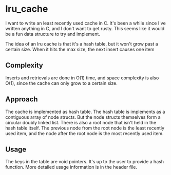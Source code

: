 # lru_cache

I want to write an least recently used cache in C. It's been a while since I've written anything in C, and I don't want to get rusty.
This seems like it would be a fun data structure to try and implement.

The idea of an lru cache is that it's a hash table, but it won't grow past a certain size. When it hits the max size, the next insert causes one item

## Complexity

Inserts and retrievals are done in O(1) time, and space complexity is also O(1), since the cache can only grow to a certain size.

## Approach

The cache is implemented as hash table. The hash table is implements as a contiguous array of node structs. But the node
structs themselves form a circular doubly linked list. There is also a root node that isn't held in the hash table itself. The previous
node from the root node is the least recently used item, and the node after the root node is the most recently used item.

## Usage

The keys in the table are void pointers. It's up to the user to provide a hash function. More detailed usage information is
in the header file.